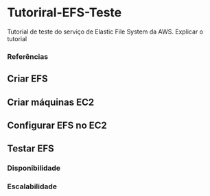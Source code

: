 # Tutoriral-EFS-Teste
Tutorial de teste do serviço de Elastic File System da AWS.
Explicar o tutorial

### Referências

## Criar EFS

## Criar máquinas EC2

## Configurar EFS no EC2

## Testar EFS
### Disponibilidade
### Escalabilidade
